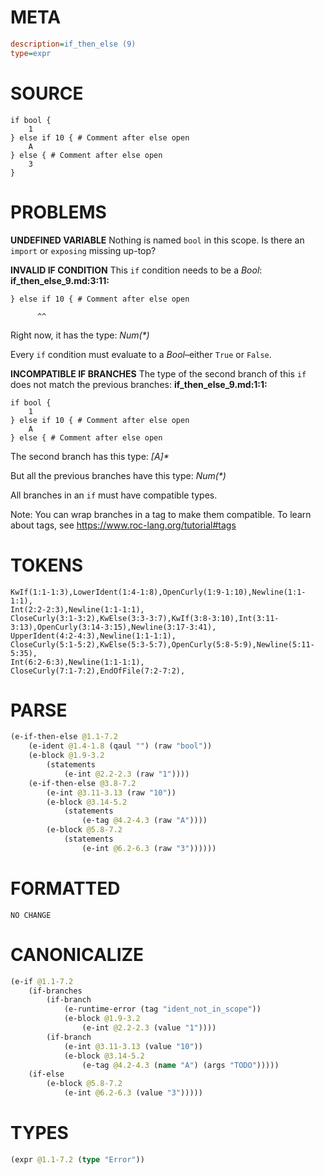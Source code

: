 # META
~~~ini
description=if_then_else (9)
type=expr
~~~
# SOURCE
~~~roc
if bool {
	1
} else if 10 { # Comment after else open
	A
} else { # Comment after else open
	3
}
~~~
# PROBLEMS
**UNDEFINED VARIABLE**
Nothing is named `bool` in this scope.
Is there an `import` or `exposing` missing up-top?

**INVALID IF CONDITION**
This `if` condition needs to be a _Bool_:
**if_then_else_9.md:3:11:**
```roc
} else if 10 { # Comment after else open
```
          ^^

Right now, it has the type:
    _Num(*)_

Every `if` condition must evaluate to a _Bool_–either `True` or `False`.

**INCOMPATIBLE IF BRANCHES**
The type of the second branch of this `if` does not match the previous branches:
**if_then_else_9.md:1:1:**
```roc
if bool {
	1
} else if 10 { # Comment after else open
	A
} else { # Comment after else open
```

The second branch has this type:
    _[A]*_

But all the previous branches have this type:
    _Num(*)_

All branches in an `if` must have compatible types.

Note: You can wrap branches in a tag to make them compatible.
To learn about tags, see <https://www.roc-lang.org/tutorial#tags>

# TOKENS
~~~zig
KwIf(1:1-1:3),LowerIdent(1:4-1:8),OpenCurly(1:9-1:10),Newline(1:1-1:1),
Int(2:2-2:3),Newline(1:1-1:1),
CloseCurly(3:1-3:2),KwElse(3:3-3:7),KwIf(3:8-3:10),Int(3:11-3:13),OpenCurly(3:14-3:15),Newline(3:17-3:41),
UpperIdent(4:2-4:3),Newline(1:1-1:1),
CloseCurly(5:1-5:2),KwElse(5:3-5:7),OpenCurly(5:8-5:9),Newline(5:11-5:35),
Int(6:2-6:3),Newline(1:1-1:1),
CloseCurly(7:1-7:2),EndOfFile(7:2-7:2),
~~~
# PARSE
~~~clojure
(e-if-then-else @1.1-7.2
	(e-ident @1.4-1.8 (qaul "") (raw "bool"))
	(e-block @1.9-3.2
		(statements
			(e-int @2.2-2.3 (raw "1"))))
	(e-if-then-else @3.8-7.2
		(e-int @3.11-3.13 (raw "10"))
		(e-block @3.14-5.2
			(statements
				(e-tag @4.2-4.3 (raw "A"))))
		(e-block @5.8-7.2
			(statements
				(e-int @6.2-6.3 (raw "3"))))))
~~~
# FORMATTED
~~~roc
NO CHANGE
~~~
# CANONICALIZE
~~~clojure
(e-if @1.1-7.2
	(if-branches
		(if-branch
			(e-runtime-error (tag "ident_not_in_scope"))
			(e-block @1.9-3.2
				(e-int @2.2-2.3 (value "1"))))
		(if-branch
			(e-int @3.11-3.13 (value "10"))
			(e-block @3.14-5.2
				(e-tag @4.2-4.3 (name "A") (args "TODO")))))
	(if-else
		(e-block @5.8-7.2
			(e-int @6.2-6.3 (value "3")))))
~~~
# TYPES
~~~clojure
(expr @1.1-7.2 (type "Error"))
~~~
